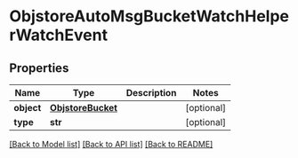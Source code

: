 # ObjstoreAutoMsgBucketWatchHelperWatchEvent

## Properties
Name | Type | Description | Notes
------------ | ------------- | ------------- | -------------
**object** | [**ObjstoreBucket**](ObjstoreBucket.md) |  | [optional] 
**type** | **str** |  | [optional] 

[[Back to Model list]](../README.md#documentation-for-models) [[Back to API list]](../README.md#documentation-for-api-endpoints) [[Back to README]](../README.md)


